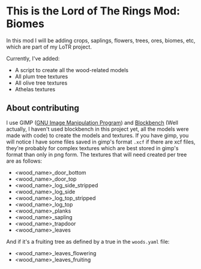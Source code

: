# This is the Lord of The Rings Mod: Biomes

In this mod I will be adding crops, saplings, flowers, trees, ores, biomes, etc, which are part of my  LoTR project.

Currently, I've added:
- A script to create all the wood-related models
- All plum tree textures
- All olive tree textures
- Athelas textures

## About contributing

I use GIMP ([GNU Image Manipulation Program](https://www.gimp.org)) and [Blockbench](https://www.blockbench.net) (Well actually, I haven't used blockbench in this project yet, all the models were made with code) to create the models and textures.
If you have gimp, you will notice I have some files saved in gimp's format `.xcf` if there are xcf files, they're probably for complex textures which are best stored in gimp's format than only in png form.
The textures that will need created per tree are as follows:
 - <wood_name>_door_bottom
 - <wood_name>_door_top
 - <wood_name>_log_side_stripped
 - <wood_name>_log_side
 - <wood_name>_log_top_stripped
 - <wood_name>_log_top
 - <wood_name>_planks
 - <wood_name>_sapling
 - <wood_name>_trapdoor
 - <wood_name>_leaves

And if it's a fruiting tree as defined by a true in the `woods.yaml` file:
 - <wood_name>_leaves_flowering
 - <wood_name>_leaves_fruiting
